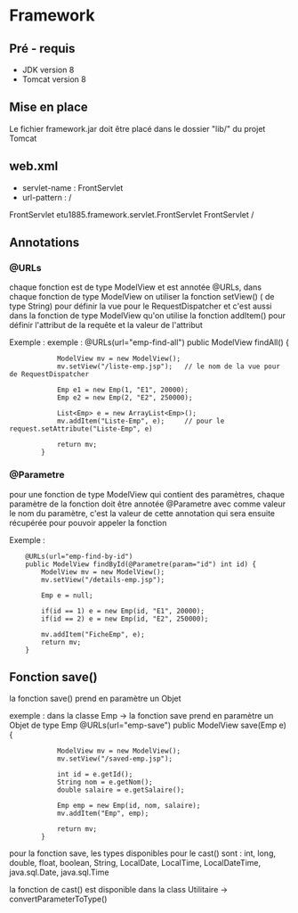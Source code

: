 <h1> Framework </h1>

<h2> Pré - requis </h2>

<ul>
    <li> JDK version 8 </li>
    <li> Tomcat version 8 </li>
</ul>

<h2> Mise en place </h2>

<p> Le fichier framework.jar doit être placé dans le dossier "lib/" du projet Tomcat <p>

<h2> web.xml </h2>

<ul>
    <li> servlet-name : FrontServlet </li>
    <li> url-pattern : / </li>
</ul>

<p>
    <servlet>
        <servlet-name> FrontServlet </servlet-name>
        <servlet-class> etu1885.framework.servlet.FrontServlet </servlet-class>
    </servlet>
    <servlet-mapping>
        <servlet-name> FrontServlet </servlet-name>
        <url-pattern> / </url-pattern>
    </servlet-mapping>
</p>

<h2> Annotations </h2>

<h3> @URLs </h3>

<p> 
    chaque fonction est de type ModelView et est annotée @URLs,
    dans chaque fonction de type ModelView on utiliser la fonction setView() ( de type String) pour définir la vue pour le RequestDispatcher
    et c'est aussi dans la fonction de type ModelView qu'on utilise la fonction addItem() pour définir l'attribut de la requête et la valeur de l'attribut
</p>
<p>
    Exemple : 
        exemple : 
            @URLs(url="emp-find-all")
            public ModelView findAll() {

                ModelView mv = new ModelView();
                mv.setView("/liste-emp.jsp");   // le nom de la vue pour de RequestDispatcher

                Emp e1 = new Emp(1, "E1", 20000);
                Emp e2 = new Emp(2, "E2", 250000);

                List<Emp> e = new ArrayList<Emp>();
                mv.addItem("Liste-Emp", e);     // pour le request.setAttribute("Liste-Emp", e)

                return mv;
            }
</p>

<h3> @Parametre </h3>

<p>
    pour une fonction de type ModelView qui contient des paramètres, 
    chaque paramètre de la fonction doit être annotée @Parametre avec comme valeur le nom du paramètre, 
    c'est la valeur de cette annotation qui sera ensuite récupérée pour pouvoir appeler la fonction 
</p>

<p> 
    Exemple : 

        @URLs(url="emp-find-by-id")
        public ModelView findById(@Parametre(param="id") int id) {
            ModelView mv = new ModelView();
            mv.setView("/details-emp.jsp");

            Emp e = null;

            if(id == 1) e = new Emp(id, "E1", 20000);
            if(id == 2) e = new Emp(id, "E2", 250000);

            mv.addItem("FicheEmp", e);
            return mv;
        }
</p>

<h2> Fonction save() </h2> 

<p> la fonction save() prend en paramètre un Objet </p>

<p>
    exemple : dans la classe Emp -> la fonction save prend en paramètre un Objet de type Emp 
            @URLs(url="emp-save")
            public ModelView save(Emp e) {

                ModelView mv = new ModelView();
                mv.setView("/saved-emp.jsp");
                
                int id = e.getId();
                String nom = e.getNom();
                double salaire = e.getSalaire();

                Emp emp = new Emp(id, nom, salaire);
                mv.addItem("Emp", emp);

                return mv;
            }
</p>
<p>
    pour la fonction save, les types disponibles pour le cast() sont : 
        int, long, double, float, boolean, String, LocalDate, LocalTime, 
        LocalDateTime, java.sql.Date, java.sql.Time
</p>
<p>
    la fonction de cast() est disponible dans la class Utilitaire -> convertParameterToType()
</p>